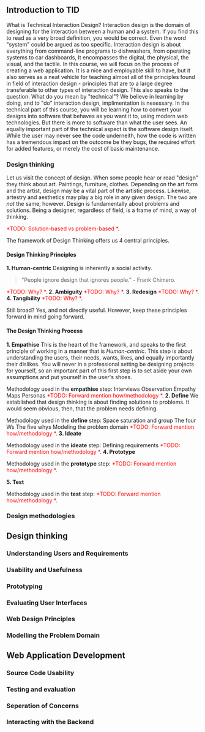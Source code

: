 
## Introduction to TID
What is Technical Interaction Design? Interaction design is the domain of designing for the interaction between a human and a system. If you find this to read as a very broad definition, you would be correct. Even the word "system" could be argued as too specific. Interaction design is about everything from command-line programs to dishwashers, from operating systems to car dashboards, It encompasses the digital, the physical, the visual, and the tactile.
In this course, we will focus on the process of creating a web application. It is a nice and employable skill to have, but it also serves as a neat vehicle for teaching almost all of the principles found in field of interaction design - principles that are to a large degree transferable to other types of interaction design. This also speaks to the question: What do you mean by "technical"? We believe in learning by doing, and to "do" interaction design, implimentation is nesessary. In the technical part of this course, you will be learning how to convert your designs into software that behaves as you want it to, using modern web technologies.
But there is more to software than what the user sees. An equally important part of the technical aspect is the software design itself. While the user may never see the code underneith, how the code is written has a tremendous impact on the outcome be they bugs, the required effort for added features, or merely the cost of basic maintenance.

### Design thinking
Let us visit the concept of design. When some people hear or read "design" they think about art. Paintings, furniture, clothes. Depending on the art form and the artist, design may be a vital part of the artistic process. Likewise, artestry and aesthetics may play a big role in any given design. The two are *not* the same, however. Design is fundamentally about problems and solutions. Being a designer, regardless of field, is a frame of mind, a way of thinking. 

<span style="color:red">*TODO: Solution-based vs problem-based *</span>.

The framework of Design Thinking offers us 4 central principles.

#### Design Thinking Principles
**1. Human-centric**
Designing is inherently a social activity. 
> "People ignore design that ignores people." - Frank Chimero.

<span style="color:red">*TODO: Why? *</span>.
**2. Ambiguity**
<span style="color:red">*TODO: Why? *</span>.
**3. Redesign**
<span style="color:red">*TODO: Why? *</span>.
**4. Tangibility**
<span style="color:red">*TODO: Why? *</span>.

Still broad? Yes, and not directly useful. However, keep these principles forward in mind going forward.

#### The Design Thinking Process
**1. Empathise**
This is the heart of the framework, and speaks to the first principle of working in a manner that is *Human-centric*. This step is about understanding the users, their needs, wants, likes, and equally importantly their dislikes. You will never in a professional setting be designing projects for yourself, so an important part of this first step is to set aside your own assumptions and put yourself in the user's shoes.

Methodology used in the **empathise** step:
Interviews
Observation
Empathy Maps
Personas
<span style="color:red">*TODO: Forward mention how/methodology *</span>.
**2. Define**
We established that design thinking is about finding solutions to problems. It would seem obvious, then, that the problem needs defining. 

Methodology used in the **define** step:
Space saturation and group
The four Ws
The five whys
Modeling the problem domain
<span style="color:red">*TODO: Forward mention how/methodology *</span>.
**3. Ideate**

Methodology used in the **ideate** step:
Defining requirements
<span style="color:red">*TODO: Forward mention how/methodology *</span>.
**4. Prototype**


Methodology used in the **prototype** step:
<span style="color:red">*TODO: Forward mention how/methodology *</span>.

**5. Test**

Methodology used in the **test** step:
<span style="color:red">*TODO: Forward mention how/methodology *</span>.

### Design methodologies

## Design thinking

### Understanding Users and Requirements

### Usability and Usefulness

### Prototyping

### Evaluating User Interfaces

### Web Design Principles

### Modelling the Problem Domain

## Web Application Development

### Source Code Usability

### Testing and evaluation

### Seperation of Concerns

### Interacting with the Backend
